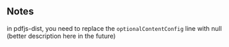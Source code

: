 ## Notes

in pdfjs-dist, you need to replace the `optionalContentConfig` line with null (better
description here in the future)
